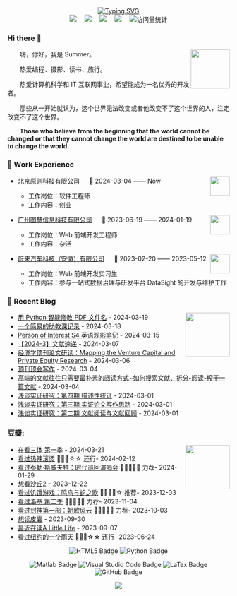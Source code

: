 <div align="center">
    <a href="https://git.io/typing-svg">
        <img src="https://readme-typing-svg.demolab.com?font=Mansalva&duration=3000&pause=2000&color=9D81CB&center=true&vCenter=true&random=false&width=435&lines=You%E2%80%99re+being+watched." alt="Typing SVG" />
    </a>



<!-- profile logo 个人资料徽标 -->
  <div>
    <a href="https://infinitesum.github.io"><img src="https://img.shields.io/badge/Website-博客-blue?&style=for-the-badge" /></a>&emsp;
    <a href="https://mp.sunguoqi.com"><img src="https://img.shields.io/badge/WeChat-微信-07c160?&style=for-the-badge" /></a>&emsp;
    <a href="https://space.bilibili.com/479603158"><img src="https://img.shields.io/badge/Bilibili-B站-ff69b4?&style=for-the-badge" /></a>&emsp;
    <a href="mailto:xqxusummer@163.com"><img src="https://img.shields.io/badge/Mail-邮箱-07c160?&style=for-the-badge" /></a>&emsp;
    <!-- visitor statistics logo 访问量统计徽标 -->
    <img src="https://komarev.com/ghpvc/?username=infinitesum&style=for-the-badge" alt="访问量统计" />
  </div>
</div>



### Hi there 👋

<img align="right" width="88" src="https://cdn.jsdelivr.net/gh/sun0225SUN/sun0225SUN/assets/images/jobs.png" />

<p>&emsp;&emsp;嗨，你好，我是 Summer。</p>
<p>&emsp;&emsp;热爱编程、摄影、读书、旅行。</p>
<p>&emsp;&emsp;热爱计算机科学和 IT 互联网事业，希望能成为一名优秀的开发者。</p>
<p>&emsp;&emsp;那些从一开始就认为，这个世界无法改变或者他改变不了这个世界的人，注定改变不了这个世界。</p>
<p>&emsp;&emsp;<strong>Those who believe from the beginning that the world cannot be changed or that they cannot change the world are destined to be unable to change the world.</strong></p>

### 🏢 Work Experience

<img align="right" width="44" src="https://cdn.jsdelivr.net/gh/sun0225SUN/sun0225SUN/assets/images/yuanze.png" />

- [北京原则科技有限公司](https://lusun.com/) &emsp; 📌 2024-03-04 —— Now

  - 工作岗位：软件工程师
  - 工作内容：创业

<img align="right" width="44" src="https://cdn.jsdelivr.net/gh/sun0225SUN/sun0225SUN/assets/images/tuhui.png" />

- [广州图慧信息科技有限公司](https://www.tuhuimap.com/) &emsp; 📌 2023-06-19 —— 2024-01-19

  - 工作岗位：Web 前端开发工程师
  - 工作内容：杂活

<img align="right" width="44" src="https://cdn.jsdelivr.net/gh/sun0225SUN/sun0225SUN/assets/images/nio.png" />

- [蔚来汽车科技（安徽）有限公司](https://www.nio.cn/) &emsp; 📌 2023-02-20 —— 2023-05-12

  - 工作岗位：Web 前端开发实习生
  - 工作内容：参与一站式数据治理与研发平台 DataSight 的开发与维护工作







### 📃 Recent Blog
<img align="right" width="100" src="https://cdn.jsdelivr.net/gh/sun0225SUN/sun0225SUN/assets/images/astronaut.png" />


<!-- START_SECTION:blog -->
* <a href='https://infinitesum.github.io/%E7%94%A8%20Python%20%E6%99%BA%E8%83%BD%E4%BF%AE%E6%94%B9%20PDF%20%E6%96%87%E4%BB%B6%E5%90%8D/' target='_blank'>用 Python 智能修改 PDF 文件名</a> - 2024-03-19
* <a href='https://infinitesum.github.io/%E4%B8%80%E4%B8%AA%E7%AE%80%E6%98%93%E7%9A%84%E5%8A%A9%E6%95%99%E8%AF%BE%E8%AE%B0%E5%BD%95/' target='_blank'>一个简易的助教课记录</a> - 2024-03-18
* <a href='https://infinitesum.github.io/S4-POI/' target='_blank'>Person of Interest S4 英语观影笔记</a> - 2024-03-15
* <a href='https://infinitesum.github.io/%E6%96%87%E7%8C%AE%E9%80%9F%E9%80%92-2024-3/' target='_blank'>【2024-3】文献速递</a> - 2024-03-07
* <a href='https://infinitesum.github.io/%E7%BB%8F%E6%B5%8E%E5%AD%A6%E9%A1%B6%E5%88%8A%E8%AE%BA%E6%96%87%E7%A0%94%E8%AF%BB%EF%BC%9AMapping%20the%20Venture%20Capital%20and%20Private%20Equity%20Research/' target='_blank'>经济学顶刊论文研读：Mapping the Venture Capital and Private Equity Research</a> - 2024-03-06
* <a href='https://infinitesum.github.io/%E9%A1%B6%E5%88%8A%E9%A1%B6%E4%BC%9A%E5%86%99%E4%BD%9C/' target='_blank'>顶刊顶会写作</a> - 2024-03-04
* <a href='https://infinitesum.github.io/%E9%AB%98%E7%AB%AF%E7%9A%84%E6%96%87%E7%8C%AE%E5%BE%80%E5%BE%80%E5%8F%AA%E9%9C%80%E8%A6%81%E6%9C%80%E6%9C%B4%E7%B4%A0%E7%9A%84%E9%98%85%E8%AF%BB%E6%96%B9%E5%BC%8F~%E5%A6%82%E4%BD%95%E6%90%9C%E7%B4%A2%E6%96%87%E7%8C%AE%E3%80%81%E6%8B%86%E5%88%86-%E9%98%85%E8%AF%BB-%E6%A6%A8%E5%B9%B2%E4%B8%80%E7%AF%87%E6%96%87%E7%8C%AE/' target='_blank'>高端的文献往往只需要最朴素的阅读方式~如何搜索文献、拆分-阅读-榨干一篇文献</a> - 2024-03-04
* <a href='https://infinitesum.github.io/empirical/4-descriptive-stats/' target='_blank'>浅谈实证研究：第四期 描述性统计</a> - 2024-03-01
* <a href='https://infinitesum.github.io/empirical/3-literature-writing/' target='_blank'>浅谈实证研究：第三期 实证论文写作思路</a> - 2024-03-01
* <a href='https://infinitesum.github.io/empirical/2-literature-reading/' target='_blank'>浅谈实证研究：第二期 文献阅读与文献回顾</a> - 2024-03-01
<!-- END_SECTION:blog -->

### 豆瓣:

<img align="right" width="100" src="https://cdn.jsdelivr.net/gh/sun0225SUN/sun0225SUN/assets/images/technologist.png" />


<!-- START_SECTION:douban -->
* <a href='http://movie.douban.com/subject/35196946/' target='_blank'>在看三体 第一季</a> - 2024-03-21
* <a href='http://movie.douban.com/subject/36081094/' target='_blank'>看过热辣滚烫</a> 🌟🌟🌟☆☆ 还行- 2024-02-12
* <a href='http://movie.douban.com/subject/36538847/' target='_blank'>看过泰勒·斯威夫特：时代巡回演唱会</a> 🌟🌟🌟🌟🌟 力荐- 2024-01-29
* <a href='http://movie.douban.com/subject/35575567/' target='_blank'>想看沙丘2</a> - 2023-12-22
* <a href='http://movie.douban.com/subject/34438298/' target='_blank'>看过饥饿游戏：鸣鸟与蛇之歌</a> 🌟🌟🌟🌟☆ 推荐- 2023-12-03
* <a href='http://movie.douban.com/subject/35244032/' target='_blank'>看过洛基 第二季</a> 🌟🌟🌟🌟🌟 力荐- 2023-11-04
* <a href='http://movie.douban.com/subject/10604086/' target='_blank'>看过封神第一部：朝歌风云</a> 🌟🌟🌟🌟🌟 力荐- 2023-10-03
* <a href='https://book.douban.com/subject/26278687/' target='_blank'>想读皮囊</a> - 2023-09-30
* <a href='https://book.douban.com/subject/26305332/' target='_blank'>最近在读A Little Life</a> - 2023-09-07
* <a href='http://movie.douban.com/subject/27089612/' target='_blank'>看过纽约的一个雨天</a> 🌟🌟🌟☆☆ 还行- 2023-06-24
<!-- END_SECTION:douban -->


<div align="center" >

<!--  skill badge 技能徽章 -->


![HTML5 Badge](https://img.shields.io/badge/Stata-E34F26?logo=stata&logoColor=fff&style=for-the-badge)
![Python Badge](https://img.shields.io/badge/Python-3776AB?logo=python&logoColor=fff&style=for-the-badge)

![Matlab Badge](https://img.shields.io/badge/MATLAB-FF6900?logo=matlab&logoColor=fff&style=for-the-badge)
![Visual Studio Code Badge](https://img.shields.io/badge/VS%20Code-007ACC?logo=visualstudiocode&logoColor=fff&style=for-the-badge)
![LaTex Badge](https://img.shields.io/badge/LaTex-5C2D91?logo=latex&logoColor=fff&style=for-the-badge)
![GitHub Badge](https://img.shields.io/badge/GitHub-181717?logo=github&logoColor=fff&style=for-the-badge)

<!-- programming tool icon 编程工具图标 -->
<img src="https://skillicons.dev/icons?i=latex,matlab,python,git" /><br>

<br>

</div>
